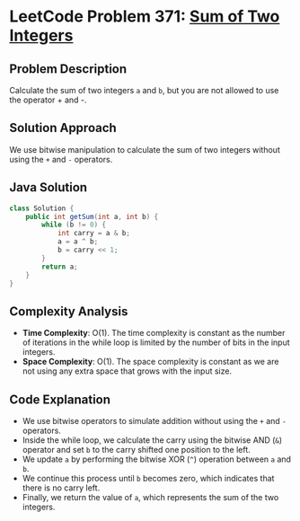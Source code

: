 # LeetCode Problem 371: [Sum of Two Integers](https://leetcode.com/problems/sum-of-two-integers/)

## Problem Description

Calculate the sum of two integers `a` and `b`, but you are not allowed to use the operator + and -.

## Solution Approach

We use bitwise manipulation to calculate the sum of two integers without using the `+` and `-` operators.

## Java Solution

```java
class Solution {
    public int getSum(int a, int b) {
        while (b != 0) {
            int carry = a & b; 
            a = a ^ b; 
            b = carry << 1;
        }
        return a;
    }
}
```

## Complexity Analysis

- **Time Complexity**: O(1). The time complexity is constant as the number of iterations in the while loop is limited by the number of bits in the input integers.
- **Space Complexity**: O(1). The space complexity is constant as we are not using any extra space that grows with the input size.

## Code Explanation

- We use bitwise operators to simulate addition without using the `+` and `-` operators.
- Inside the while loop, we calculate the carry using the bitwise AND (`&`) operator and set `b` to the carry shifted one position to the left.
- We update `a` by performing the bitwise XOR (`^`) operation between `a` and `b`.
- We continue this process until `b` becomes zero, which indicates that there is no carry left.
- Finally, we return the value of `a`, which represents the sum of the two integers.

